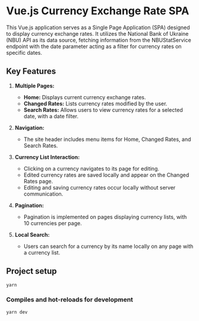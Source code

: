 # Vue.js Currency Exchange Rate SPA

This Vue.js application serves as a Single Page Application (SPA) designed to display currency exchange rates. It utilizes the National Bank of Ukraine (NBU) API as its data source, fetching information from the NBUStatService endpoint with the date parameter acting as a filter for currency rates on specific dates.

## Key Features

1. **Multiple Pages:**
   - **Home:** Displays current currency exchange rates.
   - **Changed Rates:** Lists currency rates modified by the user.
   - **Search Rates:** Allows users to view currency rates for a selected date, with a date filter.

2. **Navigation:**
   - The site header includes menu items for Home, Changed Rates, and Search Rates.

3. **Currency List Interaction:**
   - Clicking on a currency navigates to its page for editing.
   - Edited currency rates are saved locally and appear on the Changed Rates page.
   - Editing and saving currency rates occur locally without server communication.

4. **Pagination:**
   - Pagination is implemented on pages displaying currency lists, with 10 currencies per page.

5. **Local Search:**
   - Users can search for a currency by its name locally on any page with a currency list.

## Project setup
```
yarn
```

### Compiles and hot-reloads for development
```
yarn dev
```

